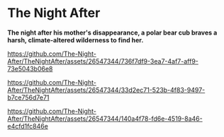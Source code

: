 # The Night After
**The night after his mother's disappearance, a polar bear cub braves a harsh, climate-altered wilderness to find her.**  


https://github.com/The-Night-After/TheNightAfter/assets/26547344/736f7df9-3ea7-4af7-aff9-73e5043b06e8

https://github.com/The-Night-After/TheNightAfter/assets/26547344/33d2ec71-523b-4f83-9497-b7ce756d7e71

https://github.com/The-Night-After/TheNightAfter/assets/26547344/140a4f78-fd6e-4519-8a46-e4cfd1fc846e

